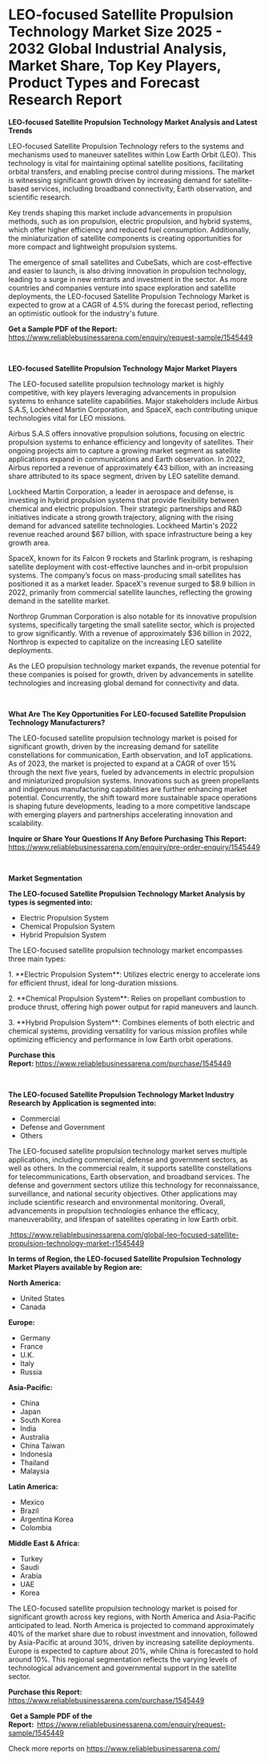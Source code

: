 <p><h1>LEO-focused Satellite Propulsion Technology Market Size 2025 - 2032 Global Industrial Analysis, Market Share, Top Key Players, Product Types and Forecast Research Report</h1></p><p><strong>LEO-focused Satellite Propulsion Technology Market Analysis and Latest Trends</strong></p>
<p><p>LEO-focused Satellite Propulsion Technology refers to the systems and mechanisms used to maneuver satellites within Low Earth Orbit (LEO). This technology is vital for maintaining optimal satellite positions, facilitating orbital transfers, and enabling precise control during missions. The market is witnessing significant growth driven by increasing demand for satellite-based services, including broadband connectivity, Earth observation, and scientific research. </p><p>Key trends shaping this market include advancements in propulsion methods, such as ion propulsion, electric propulsion, and hybrid systems, which offer higher efficiency and reduced fuel consumption. Additionally, the miniaturization of satellite components is creating opportunities for more compact and lightweight propulsion systems. </p><p>The emergence of small satellites and CubeSats, which are cost-effective and easier to launch, is also driving innovation in propulsion technology, leading to a surge in new entrants and investment in the sector. As more countries and companies venture into space exploration and satellite deployments, the LEO-focused Satellite Propulsion Technology Market is expected to grow at a CAGR of 4.5% during the forecast period, reflecting an optimistic outlook for the industry's future.</p></p>
<p><strong>Get a Sample PDF of the Report:&nbsp;</strong> <a href="https://www.reliablebusinessarena.com/enquiry/request-sample/1545449?utm_campaign=2187&utm_medium=2&utm_source=Github&utm_content=ia&utm_term=11032025&utm_id=leo-focused-satellite-propulsion-technology">https://www.reliablebusinessarena.com/enquiry/request-sample/1545449</a></p>
<p>&nbsp;</p>
<p><strong>LEO-focused Satellite Propulsion Technology Major Market Players</strong></p>
<p><p>The LEO-focused satellite propulsion technology market is highly competitive, with key players leveraging advancements in propulsion systems to enhance satellite capabilities. Major stakeholders include Airbus S.A.S, Lockheed Martin Corporation, and SpaceX, each contributing unique technologies vital for LEO missions.</p><p>Airbus S.A.S offers innovative propulsion solutions, focusing on electric propulsion systems to enhance efficiency and longevity of satellites. Their ongoing projects aim to capture a growing market segment as satellite applications expand in communications and Earth observation. In 2022, Airbus reported a revenue of approximately €43 billion, with an increasing share attributed to its space segment, driven by LEO satellite demand.</p><p>Lockheed Martin Corporation, a leader in aerospace and defense, is investing in hybrid propulsion systems that provide flexibility between chemical and electric propulsion. Their strategic partnerships and R&D initiatives indicate a strong growth trajectory, aligning with the rising demand for advanced satellite technologies. Lockheed Martin's 2022 revenue reached around $67 billion, with space infrastructure being a key growth area.</p><p>SpaceX, known for its Falcon 9 rockets and Starlink program, is reshaping satellite deployment with cost-effective launches and in-orbit propulsion systems. The company’s focus on mass-producing small satellites has positioned it as a market leader. SpaceX's revenue surged to $8.9 billion in 2022, primarily from commercial satellite launches, reflecting the growing demand in the satellite market.</p><p>Northrop Grumman Corporation is also notable for its innovative propulsion systems, specifically targeting the small satellite sector, which is projected to grow significantly. With a revenue of approximately $36 billion in 2022, Northrop is expected to capitalize on the increasing LEO satellite deployments.</p><p>As the LEO propulsion technology market expands, the revenue potential for these companies is poised for growth, driven by advancements in satellite technologies and increasing global demand for connectivity and data.</p></p>
<p>&nbsp;</p>
<p><strong>What Are The Key Opportunities For LEO-focused Satellite Propulsion Technology Manufacturers?</strong></p>
<p><p>The LEO-focused satellite propulsion technology market is poised for significant growth, driven by the increasing demand for satellite constellations for communication, Earth observation, and IoT applications. As of 2023, the market is projected to expand at a CAGR of over 15% through the next five years, fueled by advancements in electric propulsion and miniaturized propulsion systems. Innovations such as green propellants and indigenous manufacturing capabilities are further enhancing market potential. Concurrently, the shift toward more sustainable space operations is shaping future developments, leading to a more competitive landscape with emerging players and partnerships accelerating innovation and scalability.</p></p>
<p><strong>Inquire or Share Your Questions If Any Before Purchasing This Report:</strong> <a href="https://www.reliablebusinessarena.com/enquiry/pre-order-enquiry/1545449?utm_campaign=2187&utm_medium=2&utm_source=Github&utm_content=ia&utm_term=11032025&utm_id=leo-focused-satellite-propulsion-technology">https://www.reliablebusinessarena.com/enquiry/pre-order-enquiry/1545449</a></p>
<p>&nbsp;</p>
<p><strong>Market Segmentation</strong></p>
<p><strong>The LEO-focused Satellite Propulsion Technology Market Analysis by types is segmented into:</strong></p>
<p><ul><li>Electric Propulsion System</li><li>Chemical Propulsion System</li><li>Hybrid Propulsion System</li></ul></p>
<p><p>The LEO-focused satellite propulsion technology market encompasses three main types: </p><p>1. **Electric Propulsion System**: Utilizes electric energy to accelerate ions for efficient thrust, ideal for long-duration missions. </p><p>2. **Chemical Propulsion System**: Relies on propellant combustion to produce thrust, offering high power output for rapid maneuvers and launch. </p><p>3. **Hybrid Propulsion System**: Combines elements of both electric and chemical systems, providing versatility for various mission profiles while optimizing efficiency and performance in low Earth orbit operations.</p></p>
<p><strong>Purchase this Report:&nbsp;</strong><a href="https://www.reliablebusinessarena.com/purchase/1545449?utm_campaign=2187&utm_medium=2&utm_source=Github&utm_content=ia&utm_term=11032025&utm_id=leo-focused-satellite-propulsion-technology">https://www.reliablebusinessarena.com/purchase/1545449</a></p>
<p>&nbsp;</p>
<p><strong>The LEO-focused Satellite Propulsion Technology Market Industry Research by Application is segmented into:</strong></p>
<p><ul><li>Commercial</li><li>Defense and Government</li><li>Others</li></ul></p>
<p><p>The LEO-focused satellite propulsion technology market serves multiple applications, including commercial, defense and government sectors, as well as others. In the commercial realm, it supports satellite constellations for telecommunications, Earth observation, and broadband services. The defense and government sectors utilize this technology for reconnaissance, surveillance, and national security objectives. Other applications may include scientific research and environmental monitoring. Overall, advancements in propulsion technologies enhance the efficacy, maneuverability, and lifespan of satellites operating in low Earth orbit.</p></p>
<p><a href="https://www.reliablebusinessarena.com/global-leo-focused-satellite-propulsion-technology-market-r1545449?utm_campaign=2187&utm_medium=2&utm_source=Github&utm_content=ia&utm_term=11032025&utm_id=leo-focused-satellite-propulsion-technology">&nbsp;https://www.reliablebusinessarena.com/global-leo-focused-satellite-propulsion-technology-market-r1545449</a></p>
<p><strong>In terms of Region, the LEO-focused Satellite Propulsion Technology Market Players available by Region are:</strong></p>
<p>
    <p> <strong> North America: </strong>
        <ul>
            <li>United States</li>
            <li>Canada</li>
        </ul>
        </p> 
    <p> <strong> Europe: </strong>
        <ul>
            <li>Germany</li>
            <li>France</li>
            <li>U.K.</li>
            <li>Italy</li>
            <li>Russia</li>
        </ul>
        </p> 
    <p> <strong> Asia-Pacific: </strong>
        <ul>
            <li>China</li>
            <li>Japan</li>
            <li>South Korea</li>
            <li>India</li>
            <li>Australia</li>
            <li>China Taiwan</li>
            <li>Indonesia</li>
            <li>Thailand</li>
            <li>Malaysia</li>
        </ul>
        </p> 
    <p> <strong> Latin America: </strong>
        <ul>
            <li>Mexico</li>
            <li>Brazil</li>
            <li>Argentina Korea</li>
            <li>Colombia</li>
        </ul>
        </p> 
    <p> <strong> Middle East & Africa: </strong>
        <ul>
            <li>Turkey</li>
            <li>Saudi</li>
            <li>Arabia</li>
            <li>UAE</li>
            <li>Korea</li>
        </ul>
    </p>
    </p>
<p><p>The LEO-focused satellite propulsion technology market is poised for significant growth across key regions, with North America and Asia-Pacific anticipated to lead. North America is projected to command approximately 40% of the market share due to robust investment and innovation, followed by Asia-Pacific at around 30%, driven by increasing satellite deployments. Europe is expected to capture about 20%, while China is forecasted to hold around 10%. This regional segmentation reflects the varying levels of technological advancement and governmental support in the satellite sector.</p></p>
<p><strong>Purchase this Report: </strong><a href="https://www.reliablebusinessarena.com/purchase/1545449?utm_campaign=2187&utm_medium=2&utm_source=Github&utm_content=ia&utm_term=11032025&utm_id=leo-focused-satellite-propulsion-technology">https://www.reliablebusinessarena.com/purchase/1545449</a></p>
<p>&nbsp;<strong>Get a Sample PDF of the Report:&nbsp;&nbsp;</strong><a href="https://www.reliablebusinessarena.com/enquiry/request-sample/1545449?utm_campaign=2187&utm_medium=2&utm_source=Github&utm_content=ia&utm_term=11032025&utm_id=leo-focused-satellite-propulsion-technology">https://www.reliablebusinessarena.com/enquiry/request-sample/1545449</a></p>
<p><strong></strong></p>
<p>Check more reports on <a href="https://www.reliablebusinessarena.com/?utm_campaign=2187&utm_medium=2&utm_source=Github&utm_content=ia&utm_term=11032025&utm_id=leo-focused-satellite-propulsion-technology">https://www.reliablebusinessarena.com/</a></p>